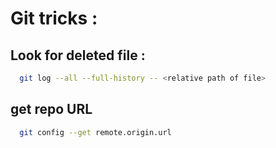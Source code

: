 # Git tricks : 

## Look for deleted file :

```bash
  git log --all --full-history -- <relative path of file>
```

## get repo URL

```bash
  git config --get remote.origin.url
```
